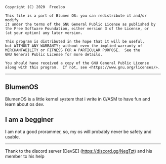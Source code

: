 
    Copyright (C) 2020  Freeloo

    This file is a part of Blumen OS: you can redistribute it and/or modify
    it under the terms of the GNU General Public License as published by
    the Free Software Foundation, either version 3 of the License, or
    (at your option) any later version.

    This program is distributed in the hope that it will be useful,
    but WITHOUT ANY WARRANTY; without even the implied warranty of
    MERCHANTABILITY or FITNESS FOR A PARTICULAR PURPOSE.  See the
    GNU General Public License for more details.

    You should have received a copy of the GNU General Public License
    along with this program.  If not, see <https://www.gnu.org/licenses/>.
____________________________________________________________________________________________________
## BlumenOS
BlumenOS is a little kernel system that i write in C/ASM to have fun and learn about os dev.

## I am a begginer
I am not a good prorammer, so, my os will probably never be safety and usable.
________________________________________________________________________________________________________

Thank to the discord server [DevSE] (https://discord.gg/NegTzt) and his member to his help

